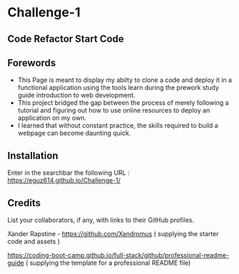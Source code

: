 # Challenge-1
## Code Refactor Start Code 

## Forewords

- This Page is meant to display my abilty to clone a code and deploy it in a functional application using the tools learn during the prework study guide introduction to web development.
- This project bridged the gap between the process of merely following a tutorial and figuring out how to use online resources to deploy an application on my own.
- I learned that without constant practice, the skills required to build a webpage can become daunting quick.

## Installation

 Enter in the searchbar the following URL : https://eguz614.github.io/Challenge-1/

## Credits

List your collaborators, if any, with links to their GitHub profiles.
 
 Xander Rapstine - https://github.com/Xandromus  ( supplying the starter code and assets )
 
 https://coding-boot-camp.github.io/full-stack/github/professional-readme-guide ( supplying the template for a professional README file)


